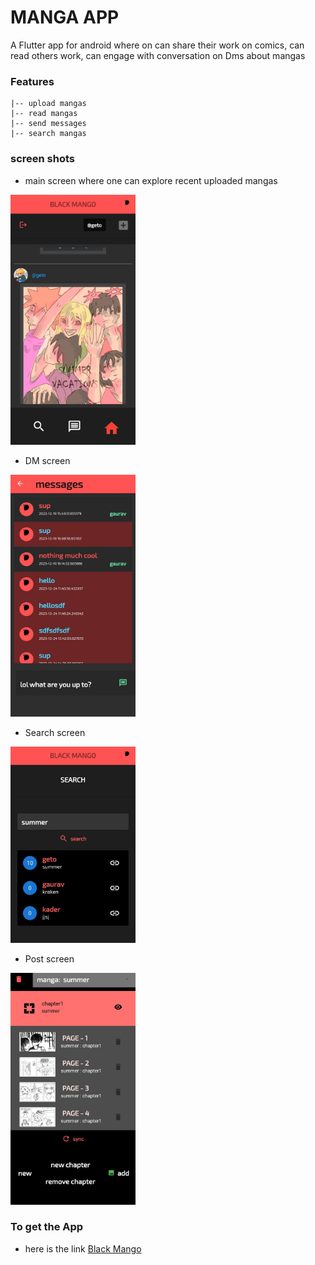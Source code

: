 # MANGA APP
  A Flutter app for android where on can share their work on comics, can read others work, can engage with conversation on Dms about mangas
  ### Features
  ```
  |-- upload mangas
  |-- read mangas
  |-- send messages
  |-- search mangas
  ```
  ### screen shots

  * main screen where one can explore recent uploaded mangas
 
  <img src="https://github.com/green-gray-gaurav/Manga-App-Using-Flutter/blob/main/m4.jpg" alt="drawing" style="width:200px;"/>

  * DM screen
    
  <img src="https://github.com/green-gray-gaurav/Manga-App-Using-Flutter/blob/main/m3.jpg" alt="drawing" style="width:200px;"/>

  * Search screen
    
  <img src="https://github.com/green-gray-gaurav/Manga-App-Using-Flutter/blob/main/m2.jpg" alt="drawing" style="width:200px;"/>

  * Post screen
    
  <img src="https://github.com/green-gray-gaurav/Manga-App-Using-Flutter/blob/main/m1.jpg" alt="drawing" style="width:200px;"/>


  ### To get the App
  * here is the link [Black Mango](https://github.com/green-gray-gaurav/Manga-App-Using-Flutter/blob/main/base.apk)

